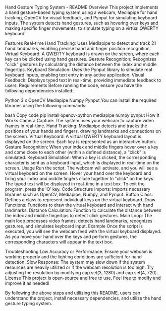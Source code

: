 Hand Gesture Typing System - README
Overview
This project implements a hand gesture-based typing system using a webcam, Mediapipe for hand tracking, OpenCV for visual feedback, and Pynput for simulating keyboard inputs. The system detects hand gestures, such as hovering over keys and making specific finger movements, to simulate typing on a virtual QWERTY keyboard.

Features
Real-time Hand Tracking: Uses Mediapipe to detect and track 21 hand landmarks, enabling precise hand and finger position recognition.
Virtual Keyboard: A QWERTY keyboard is drawn on the screen, where each key can be clicked using hand gestures.
Gesture Recognition: Recognizes "click" gestures by calculating the distance between the index and middle fingertips.
Keyboard Simulation: Uses the Pynput library to simulate real keyboard inputs, enabling text entry in any active application.
Visual Feedback: Displays typed text in real-time, providing immediate feedback to users.
Requirements
Before running the code, ensure you have the following dependencies installed:

Python 3.x
OpenCV
Mediapipe
Numpy
Pynput
You can install the required libraries using the following commands:

bash
Copy code
pip install opencv-python mediapipe numpy pynput
How It Works
Camera Capture: The system uses your webcam to capture video frames in real-time.
Hand Tracking: Mediapipe detects and tracks the positions of your hands and fingers, drawing landmarks and connections on the screen.
Virtual Keyboard: A virtual QWERTY keyboard layout is displayed on the screen. Each key is represented as an interactive button.
Gesture Recognition: When your index and middle fingers hover over a key and come close to each other (within a defined distance), a "click" is simulated.
Keyboard Simulation: When a key is clicked, the corresponding character is sent as a keyboard input, which is displayed in real-time on the screen.
Usage
Run the script.
The webcam will activate, and you will see a virtual keyboard on the screen.
Hover your hand over the keyboard and bring your index and middle fingers close together to "click" on the keys.
The typed text will be displayed in real-time in a text box.
To exit the program, press the 'Q' key.
Code Structure
Imports: Imports necessary libraries such as OpenCV, Mediapipe, Numpy, and Pynput.
Button Class: Defines a class to represent individual keys on the virtual keyboard.
Draw Functions: Functions to draw the virtual keyboard and interact with hand landmarks.
Distance Calculation: Function to calculate the distance between the index and middle fingertips to detect click gestures.
Main Loop: The main loop processes video frames, detects hand landmarks, recognizes gestures, and simulates keyboard input.
Example
Once the script is executed, you will see the webcam feed with the virtual keyboard displayed. As you move your hand over the keys and perform gestures, the corresponding characters will appear in the text box.

Troubleshooting
Low Accuracy or Performance: Ensure your webcam is working properly and the lighting conditions are sufficient for hand detection.
Slow Response: The system may slow down if the system resources are heavily utilized or if the webcam resolution is too high. Try adjusting the resolution by modifying cap.set(3, 1280) and cap.set(4, 720).
License
This project is open-source and free to use. Feel free to modify and improve it as needed!

By following the above steps and utilizing this README, users can understand the project, install necessary dependencies, and utilize the hand gesture typing system.
